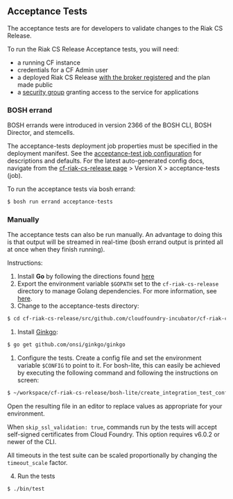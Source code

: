 ## Acceptance Tests

The acceptance tests are for developers to validate changes to the Riak CS Release.

To run the Riak CS Release Acceptance tests, you will need:
- a running CF instance
- credentials for a CF Admin user
- a deployed Riak CS Release [with the broker registered](/README.md#register_broker) and the plan made public
- a [security group](/README.md#security-groups) granting access to the service for applications

### BOSH errand

BOSH errands were introduced in version 2366 of the BOSH CLI, BOSH Director, and stemcells.

The acceptance-tests deployment job properties must be specified in the deployment manifest. See the [acceptance-test job configuration](http://bosh.io/jobs/acceptance-tests?source=github.com/cloudfoundry/cf-riak-cs-release&version=8) for descriptions and defaults. For the latest auto-generated config docs, navigate from the [cf-riak-cs-release page](http://bosh.io/releases/github.com/cloudfoundry/cf-riak-cs-release) > Version X > acceptance-tests (job).

To run the acceptance tests via bosh errand:

```bash
$ bosh run errand acceptance-tests
```

### Manually

The acceptance tests can also be run manually. An advantage to doing this is that output will be streamed in real-time (bosh errand output is printed all at once when they finish running).

Instructions:

1. Install **Go** by following the directions found [here](http://golang.org/doc/install)
1. Export the environment variable `$GOPATH` set to the `cf-riak-cs-release` directory to manage Golang dependencies. For more information, see [here](https://github.com/cloudfoundry/cf-riak-cs-release/tree/release-candidate#development).
1. Change to the acceptance-tests directory:

  ```bash
  $ cd cf-riak-cs-release/src/github.com/cloudfoundry-incubator/cf-riak-cs-acceptance-tests/
  ```

1. Install [Ginkgo](http://onsi.github.io/ginkgo/):

  ```bash
  $ go get github.com/onsi/ginkgo/ginkgo
  ```

1. Configure the tests.
  Create a config file and set the environment variable `$CONFIG` to point to it. For bosh-lite, this can easily be achieved by executing the following command and following the instructions on screen:

  ```bash
  $ ~/workspace/cf-riak-cs-release/bosh-lite/create_integration_test_config
  ```

  Open the resulting file in an editor to replace values as appropriate for your environment.

  When `skip_ssl_validation: true`, commands run by the tests will accept self-signed certificates from Cloud Foundry. This option requires v6.0.2 or newer of the CLI.

  All timeouts in the test suite can be scaled proportionally by changing the `timeout_scale` factor.

4. Run  the tests

  ```bash
  $ ./bin/test
  ```
